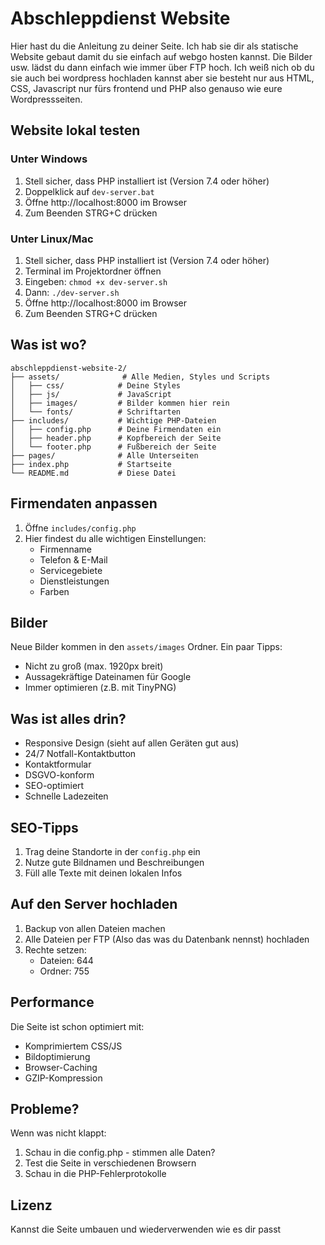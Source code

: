 # Abschleppdienst Website

Hier hast du die Anleitung zu deiner Seite. Ich hab sie dir als statische Website gebaut damit du sie einfach auf webgo hosten kannst. Die Bilder usw. lädst du dann einfach wie immer über FTP hoch. Ich weiß nich ob du sie auch bei wordpress hochladen kannst aber sie besteht nur aus HTML, CSS, Javascript nur fürs frontend und PHP also genauso wie eure Wordpressseiten. 


## Website lokal testen

### Unter Windows
1. Stell sicher, dass PHP installiert ist (Version 7.4 oder höher)
2. Doppelklick auf `dev-server.bat`
3. Öffne http://localhost:8000 im Browser
4. Zum Beenden STRG+C drücken

### Unter Linux/Mac
1. Stell sicher, dass PHP installiert ist (Version 7.4 oder höher)
2. Terminal im Projektordner öffnen
3. Eingeben: `chmod +x dev-server.sh`
4. Dann: `./dev-server.sh`
5. Öffne http://localhost:8000 im Browser
6. Zum Beenden STRG+C drücken

## Was ist wo?

```
abschleppdienst-website-2/
├── assets/              # Alle Medien, Styles und Scripts
│   ├── css/            # Deine Styles
│   ├── js/             # JavaScript
│   ├── images/         # Bilder kommen hier rein
│   └── fonts/          # Schriftarten
├── includes/           # Wichtige PHP-Dateien
│   ├── config.php      # Deine Firmendaten ein
│   ├── header.php      # Kopfbereich der Seite
│   └── footer.php      # Fußbereich der Seite
├── pages/              # Alle Unterseiten
├── index.php           # Startseite
└── README.md           # Diese Datei
```

## Firmendaten anpassen

1. Öffne `includes/config.php`
2. Hier findest du alle wichtigen Einstellungen:
   - Firmenname
   - Telefon & E-Mail
   - Servicegebiete
   - Dienstleistungen
   - Farben

## Bilder

Neue Bilder kommen in den `assets/images` Ordner. Ein paar Tipps:
- Nicht zu groß (max. 1920px breit)
- Aussagekräftige Dateinamen für Google
- Immer optimieren (z.B. mit TinyPNG)

## Was ist alles drin?

- Responsive Design (sieht auf allen Geräten gut aus)
- 24/7 Notfall-Kontaktbutton
- Kontaktformular
- DSGVO-konform
- SEO-optimiert
- Schnelle Ladezeiten

## SEO-Tipps

1. Trag deine Standorte in der `config.php` ein
2. Nutze gute Bildnamen und Beschreibungen
3. Füll alle Texte mit deinen lokalen Infos

## Auf den Server hochladen

1. Backup von allen Dateien machen
2. Alle Dateien per FTP (Also das was du Datenbank nennst) hochladen
3. Rechte setzen:
   - Dateien: 644
   - Ordner: 755

## Performance

Die Seite ist schon optimiert mit:
- Komprimiertem CSS/JS
- Bildoptimierung
- Browser-Caching
- GZIP-Kompression

## Probleme?

Wenn was nicht klappt:
1. Schau in die config.php - stimmen alle Daten?
2. Test die Seite in verschiedenen Browsern
3. Schau in die PHP-Fehlerprotokolle

## Lizenz

Kannst die Seite umbauen und wiederverwenden wie es dir passt